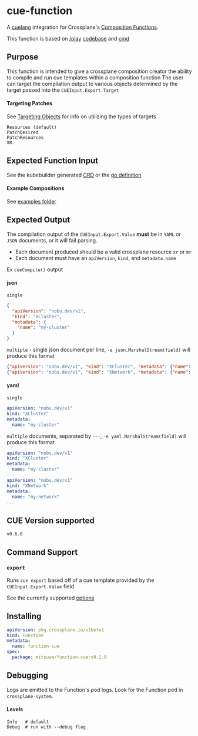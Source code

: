 # cue-function

A [cuelang](https://cuelang.org/) integration for Crossplane's [Composition Functions](https://docs.crossplane.io/latest/concepts/composition-functions/).

This function is based on [/play](https://cuelang.org/play) [codebase](https://github.com/cue-lang/cuelang.org/blob/master/play/main.go) and [cmd](https://github.com/cue-lang/cue/blob/master/cmd/cue/cmd/export.go)

## Purpose

This function is intended to give a crossplane composition creator the ability to compile and run cue templates within a composition function
The user can target the compilation output to various objects determined by the target passed into the `CUEInput.Export.Target`

#### Targeting Patches

See [Targeting Objects](docs/TARGETING_OBJECTS.md) for info on utilizing the types of targets

```
Resources (default)
PatchDesired
PatchResources
XR
```

## Expected Function Input

See the kubebuilder generated [CRD](package/input/cue.fn.crossplane.io_cueinputs.yaml) or the [go definition](input/v1beta1/input.go)

#### Example Compositions

See [examples folder](examples)

## Expected Output

The compilation output of the `CUEInput.Export.Value` **must** be in `YAML` or `JSON` documents, or it will fail parsing.

- Each document produced should be a valid crossplane resource `xr` or `mr`
- Each document must have an `apiVersion`, `kind`, and `metadata.name`

Ex `cueCompile()` output

#### json
`single`
```json
{
  "apiVersion": "nobu.dev/v1",
  "kind": "XCluster",
  "metadata": {
    "name": "my-cluster"
  }
}
```

`multiple` - single json document per line, `-e json.MarshalStream(field)` will produce this format
```json
{"apiVersion": "nobu.dev/v1", "kind": "XCluster", "metadata": {"name": "my-cluster"}}
{"apiVersion": "nobu.dev/v1", "kind": "XNetwork", "metadata": {"name": "my-network"}}
```

#### yaml
`single`
```yaml
apiVersion: "nobu.dev/v1"
kind: "XCluster"
metadata:
  name: "my-cluster"
```

`multiple` documents, separated by `---`, `-e yaml.MarshalStream(field)` will produce this format
```yaml
apiVersion: "nobu.dev/v1"
kind: "XCluster"
metadata:
  name: "my-cluster"
---
apiVersion: "nobu.dev/v1"
kind: "XNetwork"
metadata:
  name: "my-network"
...
```

## CUE Version supported

`v0.6.0`

## Command Support

### `export`

Runs `cue export` based off of a cue template provided by the `CUEInput.Export.Value` field

See the currently supported [options](docs/EXPORT_OPTIONS.md)

## Installing

```yaml
apiVersion: pkg.crossplane.io/v1beta1
kind: Function
metadata:
  name: function-cue
spec:
  package: mitsuwa/function-cue:v0.1.0
```

## Debugging

Logs are emitted to the Function's pod logs. Look for the Function pod in `crossplane-system`.

#### Levels

```
Info   # default
Debug  # run with --debug flag
```
